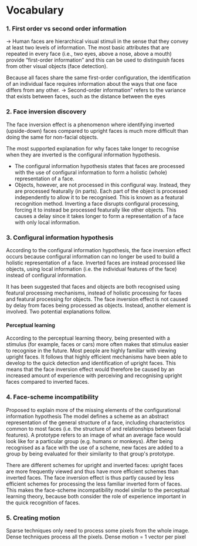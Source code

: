 # Vocabulary

### 1. First order vs second order information

-> Human faces are hierarchical visual stimuli in the sense that they convey at least two levels of information. The most basic attributes that are repeated in every face (i.e., two eyes, above a nose, above a mouth) provide “first-order information” and this can be used to distinguish faces from other visual objects (face detection).  

Because all faces share the same first-order configuration, the identification of an individual face requires information about the ways that one face differs from any other.
-> Second-order information” refers to the variance that exists between faces, such as the distance between the eyes

### 2. Face inversion discovery

The face inversion effect is a phenomenon where identifying inverted (upside-down) faces compared to upright faces is much more difficult than doing the same for non-facial objects.

The most supported explanation for why faces take longer to recognise when they are inverted is the configural information hypothesis. 
* The configural information hypothesis states that faces are processed with the use of configural information to form a holistic (whole) representation of a face. 
* Objects, however, are not processed in this configural way. Instead, they are processed featurally (in parts). 
Each part of the object is processed independently to allow it to be recognised. This is known as a featural recognition method.
Inverting a face disrupts configural processing, forcing it to instead be processed featurally like other objects. This causes a delay since it takes longer to form a representation of a face with only local information.

### 3. Configural information hypothesis

According to the configural information hypothesis, the face inversion effect occurs because configural information can no longer be used to build a holistic representation of a face. Inverted faces are instead processed like objects, using local information (i.e. the individual features of the face) instead of configural information. 

It has been suggested that faces and objects are both recognised using featural processing mechanisms, instead of holistic processing for faces and featural processing for objects.
The face inversion effect is not caused by delay from faces being processed as objects. Instead, another element is involved. Two potential explanations follow. 

#### Perceptual learning

According to the perceptual learning theory, being presented with a stimulus (for example, faces or cars) more often makes that stimulus easier to recognise in the future.
Most people are highly familiar with viewing upright faces. It follows that highly efficient mechanisms have been able to develop to the quick detection and identification of upright faces.
This means that the face inversion effect would therefore be caused by an increased amount of experience with perceiving and recognising upright faces compared to inverted faces.

### 4. Face-scheme incompatibility

Proposed to explain more of the missing elements of the configurational information hypothesis
The model defines a scheme as an abstract representation of the general structure of a face, including characteristics common to most faces (i.e. the structure of and relationships between facial features).
A prototype refers to an image of what an average face would look like for a particular group (e.g. humans or monkeys). After being recognised as a face with the use of a scheme, new faces are added to a group by being evaluated for their similarity to that group's prototype.

There are different schemes for upright and inverted faces: upright faces are more frequently viewed and thus have more efficient schemes than inverted faces. The face inversion effect is thus partly caused by less efficient schemes for processing the less familiar inverted form of faces. This makes the face-scheme incompatibility model similar to the perceptual learning theory, because both consider the role of experience important in the quick recognition of faces.

### 5. Creating motion

Sparse techniques only need to process some pixels from the whole image.
Dense techniques process all the pixels. Dense motion = 1 vector per pixel

